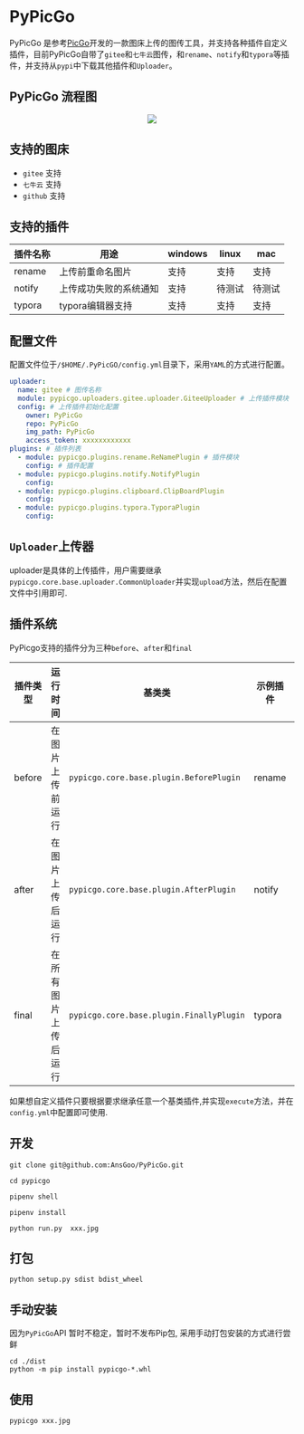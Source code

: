 # PyPicGo

PyPicGo 是参考[PicGo](https://github.com/PicGo/PicGo-Core)开发的一款图床上传的图传工具，并支持各种插件自定义插件，目前PyPicGo自带了`gitee`和`七牛云`图传，和`rename`、`notify`和`typora`等插件，并支持从`pypi`中下载其他插件和`Uploader`。

## PyPicGo 流程图

<div align=center>
<img src="https://gitee.com/Ranger313/pbed/raw/master/img/ce9da59dc0436393cd8cca6b66a14f7d-image-20210811084828473-07add3.png"/>
</div>


## 支持的图床

- `gitee` 支持
- `七牛云` 支持
- `github` 支持

## 支持的插件

|插件名称|用途|windows|linux|mac|
|--|--|--|--|--|
|rename|上传前重命名图片|支持|支持|支持|
|notify|上传成功失败的系统通知|支持|待测试|待测试|
|typora|typora编辑器支持|支持|支持|支持|

## 配置文件

配置文件位于`/$HOME/.PyPicGO/config.yml`目录下，采用`YAML`的方式进行配置。

```yaml
uploader:
  name: gitee # 图传名称
  module: pypicgo.uploaders.gitee.uploader.GiteeUploader # 上传插件模块
  config: # 上传插件初始化配置
    owner: PyPicGo
    repo: PyPicGo
    img_path: PyPicGo
    access_token: xxxxxxxxxxxx
plugins: # 插件列表
  - module: pypicgo.plugins.rename.ReNamePlugin # 插件模块
    config: # 插件配置
  - module: pypicgo.plugins.notify.NotifyPlugin
    config:
  - module: pypicgo.plugins.clipboard.ClipBoardPlugin
    config:
  - module: pypicgo.plugins.typora.TyporaPlugin
    config:
```

## `Uploader`上传器

uploader是具体的上传插件，用户需要继承`pypicgo.core.base.uploader.CommonUploader`并实现`upload`方法，然后在配置文件中引用即可.

## 插件系统

PyPicgo支持的插件分为三种`before`、`after`和`final`

|插件类型|运行时间|基类类|示例插件|运行时入参|
|--|--|--|--|--|
|before|在图片上传前运行|`pypicgo.core.base.plugin.BeforePlugin`|rename|File|
|after|在图片上传后运行|`pypicgo.core.base.plugin.AfterPlugin`|notify|Result|
|final|在所有图片上传后运行|`pypicgo.core.base.plugin.FinallyPlugin`|typora|List[Result]|

如果想自定义插件只要根据要求继承任意一个基类插件,并实现`execute`方法，并在`config.yml`中配置即可使用.


## 开发

```shell
git clone git@github.com:AnsGoo/PyPicGo.git

cd pypicgo

pipenv shell

pipenv install

python run.py  xxx.jpg
```

## 打包

```shell
python setup.py sdist bdist_wheel
```

## 手动安装

因为`PyPicGo`API 暂时不稳定，暂时不发布Pip包, 采用手动打包安装的方式进行尝鲜

```shell
cd ./dist
python -m pip install pypicgo-*.whl
```

## 使用

```shell
pypicgo xxx.jpg
```